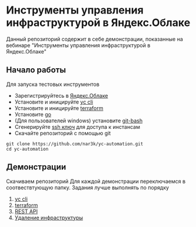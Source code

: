# Инструменты управления инфраструктурой в Яндекс.Облаке

Данный репозиторий содержит в себе демонстрации, показанные на вебинаре "Инструменты управления инфраструктурой в Яндекс.Облаке"


## Начало работы

Для запуска тестовых инструментов

* Зарегистрируйтесь в [Яндекс.Облаке](https://cloud.yandex.ru)
* Установите и иницируйте [yc cli](https://cloud.yandex.ru/docs/cli/quickstart)
* Установите и иницируйте [terraform](https://www.terraform.io/downloads.html)
* Установите [go](https://www.terraform.io/downloads.html)
* (Для пользователей windows) установите [git-bash](https://gitforwindows.org)
* Сгенерируйте [ssh ключ](https://git-scm.com/book/ru/v1/Git-на-сервере-Создание-открытого-SSH-ключа) для доступа к инстансам
* Скачайте репозиторий с помощью git
```
git clone https://github.com/nar3k/yc-automation.git
cd yc-automation
```


## Демонстрации

Скачиваем репозиторий
Для каждой демонстрации переключаемся в соотвествтующую папку. Задания лучше выполнять по порядку

1. [yc cli](docs/01-cli/README.md)
2. [terraform](docs/02-terraform/README.md)
3. [REST API](docs/03-rest/README.md)
4. [Удаление инфраструктуры](docs/04-delete/README.md)
